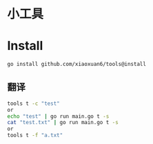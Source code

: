 # 小工具

# Install

```bash
go install github.com/xiaoxuan6/tools@install
```     

## 翻译

```bash
tools t -c "test"
or 
echo "test" | go run main.go t -s
cat "test.txt" | go run main.go t -s
or
tools t -f "a.txt"
```




